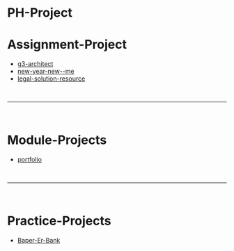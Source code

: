 # PH-Project

# Assignment-Project

- [g3-architect](https://programmershipon.github.io/PH-Project/g3-architect/)
- [new-year-new--me](https://programmershipon.github.io/PH-Project/new-year-new--me/)
- [legal-solution-resource](https://programmershipon.github.io/PH-Project/legal-solution-resource/)

<br/>
<hr/>
<br/>

# Module-Projects

- [portfolio](https://programmershipon.github.io/PH-Project/Portfolio/)

<br/>
<hr/>
<br/>

# Practice-Projects

- [Baper-Er-Bank](https://programmershipon.github.io/PH-Project/Baper-Er-Bank/)
